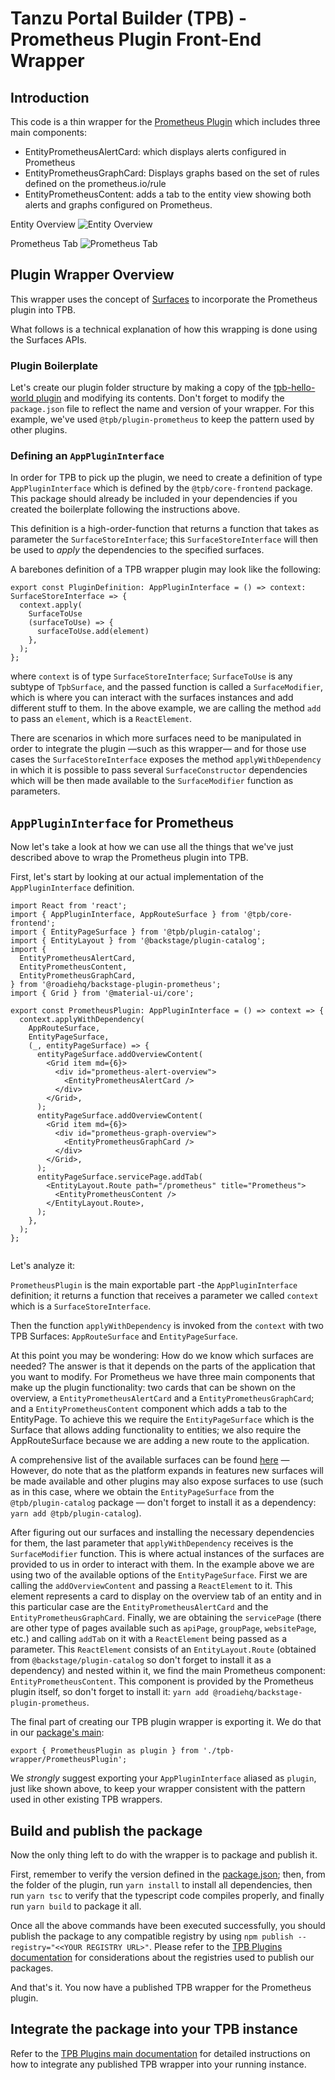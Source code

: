 # Tanzu Portal Builder (TPB) - Prometheus Plugin Front-End Wrapper

## Introduction

This code is a thin wrapper for the [Prometheus Plugin](https://github.com/RoadieHQ/roadie-backstage-plugins/tree/main/plugins/frontend/backstage-plugin-prometheus) which includes three main components:

- EntityPrometheusAlertCard: which displays alerts configured in Prometheus
- EntityPrometheusGraphCard: Displays graphs based on the set of rules defined on the prometheus.io/rule
- EntityPrometheusContent: adds a tab to the entity view showing both alerts and graphs configured on Prometheus.

Entity Overview
![Entity Overview](./docs/tab.png)

Prometheus Tab
![Prometheus Tab](./docs/overview.png)

## Plugin Wrapper Overview

This wrapper uses the concept of [Surfaces](../../README.md#frontend-plugins) to incorporate the Prometheus plugin into TPB.

What follows is a technical explanation of how this wrapping is done using the Surfaces APIs.

### Plugin Boilerplate

Let's create our plugin folder structure by making a copy of the [tpb-hello-world plugin](../tpb-hello-world/) and modifying its contents.
Don't forget to modify the `package.json` file to reflect the name and version of your wrapper. For this example, we've used `@tpb/plugin-prometheus` to keep the pattern used by other plugins.

### Defining an `AppPluginInterface`

In order for TPB to pick up the plugin, we need to create a definition of type `AppPluginInterface` which is defined by the `@tpb/core-frontend` package. This package should already be included in your dependencies if you created the boilerplate following the instructions above.

This definition is a high-order-function that returns a function that takes as parameter the `SurfaceStoreInterface`; this `SurfaceStoreInterface` will then be used to _apply_ the dependencies to the specified surfaces.

A barebones definition of a TPB wrapper plugin may look like the following:

```
export const PluginDefinition: AppPluginInterface = () => context: SurfaceStoreInterface => {
  context.apply(
    SurfaceToUse
    (surfaceToUse) => {
      surfaceToUse.add(element)
    },
  );
};

```

where `context` is of type `SurfaceStoreInterface`; `SurfaceToUse` is any subtype of `TpbSurface`, and the passed function is called a `SurfaceModifier`, which is where you can interact with the surfaces instances and add different stuff to them.
In the above example, we are calling the method `add` to pass an `element`, which is a `ReactElement`.

There are scenarios in which more surfaces need to be manipulated in order to integrate the plugin —such as this wrapper— and for those use cases the `SurfaceStoreInterface` exposes the method `applyWithDependency` in which it is possible to pass several `SurfaceConstructor` dependencies which will be then made available to the `SurfaceModifier` function as parameters.

## `AppPluginInterface` for Prometheus

Now let's take a look at how we can use all the things that we've just described above to wrap the Prometheus plugin into TPB.

First, let's start by looking at our actual implementation of the `AppPluginInterface` definition.

```
import React from 'react';
import { AppPluginInterface, AppRouteSurface } from '@tpb/core-frontend';
import { EntityPageSurface } from '@tpb/plugin-catalog';
import { EntityLayout } from '@backstage/plugin-catalog';
import {
  EntityPrometheusAlertCard,
  EntityPrometheusContent,
  EntityPrometheusGraphCard,
} from '@roadiehq/backstage-plugin-prometheus';
import { Grid } from '@material-ui/core';

export const PrometheusPlugin: AppPluginInterface = () => context => {
  context.applyWithDependency(
    AppRouteSurface,
    EntityPageSurface,
    (_, entityPageSurface) => {
      entityPageSurface.addOverviewContent(
        <Grid item md={6}>
          <div id="prometheus-alert-overview">
            <EntityPrometheusAlertCard />
          </div>
        </Grid>,
      );
      entityPageSurface.addOverviewContent(
        <Grid item md={6}>
          <div id="prometheus-graph-overview">
            <EntityPrometheusGraphCard />
          </div>
        </Grid>,
      );
      entityPageSurface.servicePage.addTab(
        <EntityLayout.Route path="/prometheus" title="Prometheus">
          <EntityPrometheusContent />
        </EntityLayout.Route>,
      );
    },
  );
};


```

Let's analyze it:

`PrometheusPlugin` is the main exportable part -the `AppPluginInterface` definition; it returns a function that receives a
parameter we called `context` which is a `SurfaceStoreInterface`.

Then the function `applyWithDependency` is invoked from the `context` with two TPB Surfaces: `AppRouteSurface` and
`EntityPageSurface`.

At this point you may be wondering: How do we know which surfaces are needed? The answer is that it depends on the
parts of the application that you want to modify. For Prometheus we have three main components that make up the plugin
functionality: two cards that can be shown on the overview, a `EntityPrometheusAlertCard` and a `EntityPrometheusGraphCard`; and a
`EntityPrometheusContent` component which adds a tab to the EntityPage. To achieve this we require the `EntityPageSurface`
which is the Surface that allows adding functionality to entities; we also require the AppRouteSurface because we
are adding a new route to the application.

A comprehensive list of the available surfaces can be found [here](../../README.md) —However, do note that as the
platform expands in features new surfaces will be made available and other plugins may also expose surfaces to use
(such as in this case, where we obtain the `EntityPageSurface` from the `@tpb/plugin-catalog` package — don't forget
to install it as a dependency: `yarn add @tpb/plugin-catalog`).

After figuring out our surfaces and installing the necessary dependencies for them, the last parameter that `applyWithDependency`
receives is the `SurfaceModifier` function. This is where actual instances of the surfaces are provided to us in
order to interact with them. In the example above we are using two of the available options of the `EntityPageSurface`.
First we are calling the `addOverviewContent` and passing a `ReactElement` to it. This element represents a card to
display on the overview tab of an entity and in this particular case are the `EntityPrometheusAlertCard` and the `EntityPrometheusGraphCard`.
Finally, we are obtaining the `servicePage` (there are other type of pages available such as `apiPage`, `groupPage`, `websitePage`,
etc.) and calling `addTab` on it with a `ReactElement` being passed as a parameter. This `ReactElement` consists of an
`EntityLayout.Route` (obtained from `@backstage/plugin-catalog` so don't forget to install it as a dependency) and nested
within it, we find the main Prometheus component: `EntityPrometheusContent`. This component is provided by the Prometheus plugin itself, so
don't forget to install it: `yarn add @roadiehq/backstage-plugin-prometheus`.

The final part of creating our TPB plugin wrapper is exporting it. We do that in our [package's main](./src/index.ts):

```
export { PrometheusPlugin as plugin } from './tpb-wrapper/PrometheusPlugin';
```

We _strongly_ suggest exporting your `AppPluginInterface` aliased as `plugin`, just like shown above, to keep your wrapper
consistent with the pattern used in other existing TPB wrappers.

## Build and publish the package

Now the only thing left to do with the wrapper is to package and publish it.

First, remember to verify the version defined in the [package.json](./package.json); then, from the folder of the plugin,
run `yarn install` to install all dependencies, then run `yarn tsc` to verify that the typescript code compiles properly,
and finally run `yarn build` to package it all.

Once all the above commands have been executed successfully, you should publish the package to any compatible registry by
using `npm publish --registry="<<YOUR REGISTRY URL>"`. Please refer to the [TPB Plugins documentation](../README.md) for
considerations about the registries used to publish our packages.

And that's it. You now have a published TPB wrapper for the Prometheus plugin.

## Integrate the package into your TPB instance

Refer to the [TPB Plugins main documentation](../README.md) for detailed instructions on how to integrate any published
TPB wrapper into your running instance.
